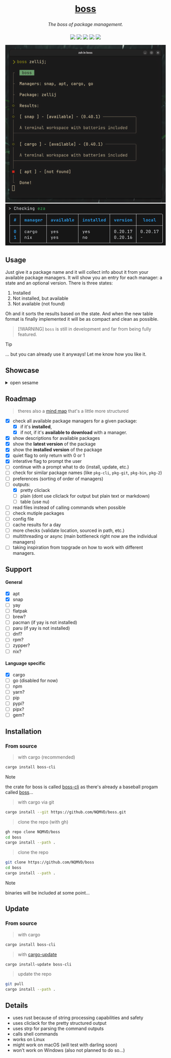 <div align="center">
  <h1>
    <a href="https://github.com/NQMVD/boss">boss<a/>
  </h1>
  <h3></h3>
  <i>The boss of package management.</i>
  <h3></h3>
</div>

<div align="center">

![](https://img.shields.io/github/last-commit/NQMVD/boss?&style=for-the-badge&color=b1ffb4&logoColor=D9E0EE&labelColor=292324)
![](https://img.shields.io/badge/Rust-fe7a15?style=for-the-badge&logo=rust&logoColor=white&logoSize=auto&labelColor=292324)
[![](https://img.shields.io/crates/v/boss-cli.svg?style=for-the-badge&logo=rust&logoColor=white&logoSize=auto&labelColor=292324)](https://crates.io/crates/boss-cli)
![](https://img.shields.io/badge/Linux-E95420?style=for-the-badge&logo=linux&logoColor=white&logoSize=auto&labelColor=292324)
[![](https://img.shields.io/badge/just-white?style=for-the-badge&logo=just&color=black)](https://just.systems)
</a>

</div>

<div align="center">
  <img alt="boss shot" src="https://github.com/NQMVD/boss/blob/main/.assets/boss_shot.png?raw=true" />
</div>

<div align="center">
  <img alt="table preview" src="https://github.com/NQMVD/boss/blob/main/.assets/table_preview.png?raw=true" />
</div>

## Usage

Just give it a package name and it will collect info about it from your
available package managers. It will show you an entry for each manager: a state
and an optional version. There is three states:

1. Installed
2. Not installed, but available
3. Not available (not found)

Oh and it sorts the results based on the state. And when the new table format is
finally implemented it will be as compact and clean as possible.

> [!WARNING] `boss` is still in development and far from being fully featured.

> [!TIP]
> ... but you can already use it anyways! Let me know how you like it.

## Showcase

<details>
  <summary>open sesame</summary>

## helix query

![default.tape](https://github.com/NQMVD/boss/blob/main/.assets/tapes/default.gif?raw=true)

## helix query --interactive

![interactive.tape](https://github.com/NQMVD/boss/blob/main/.assets/tapes/interactive.gif?raw=true)

## shows latest version and installed version

![newversion.tape](https://github.com/NQMVD/boss/blob/main/.assets/tapes/newversion.gif?raw=true)

## stays quiet for scripts

![quiet.tape](https://github.com/NQMVD/boss/blob/main/.assets/tapes/quiet.gif?raw=true)

</details>

## Roadmap

> theres also a [mind map](https://github.com/NQMVD/boss/blob/main/.assets/boss_map.jpg?raw=true) that's a little more
> structured

- [x] check all available package managers for a given package:
  - [x] if it's **installed**,
  - [x] if not, if it's **available to download** with a manager.
- [x] show descriptions for available packages
- [x] show the **latest version** of the package
- [x] show the **installed version** of the package
- [x] quiet flag to only return with 0 or 1
- [x] interative flag to prompt the user
- [ ] continue with a prompt what to do (install, update, etc.)
- [ ] check for similar package names (like `pkg-cli`, `pkg-git`, `pkg-bin`,
      `pkg-2`)
- [ ] preferences (sorting of order of managers)
- [ ] outputs:
  - [x] pretty cliclack
  - [ ] plain (dont use cliclack for output but plain text or markdown)
  - [ ] table (use nu)
- [ ] read files instead of calling commands when possible
- [ ] check mutiple packages
- [ ] config file
- [ ] cache results for a day
- [ ] more checks (validate location, sourced in path, etc.)
- [ ] multithreading or async (main bottleneck right now are the individual
      managers)
- [ ] taking inspiration from topgrade on how to work with different managers.

## Support

#### General

- [x] apt
- [x] snap
- [ ] yay
- [ ] flatpak
- [ ] brew?
- [ ] pacman (if yay is not installed)
- [ ] paru (if yay is not installed)
- [ ] dnf?
- [ ] rpm?
- [ ] zypper?
- [ ] nix?

#### Language specific

- [x] cargo
- [ ] go (disabled for now)
- [ ] npm
- [ ] yarn?
- [ ] pip
- [ ] pypi?
- [ ] pipx?
- [ ] gem?

## Installation

### From source

> with cargo (recommended)

```bash
cargo install boss-cli
```

> [!NOTE]
> the crate for boss is called [boss-cli](https://crates.io/crates/boss-cli) as
> there's already a baseball progam called
> [boss](https://crates.io/crates/boss)...

> with cargo via git

```bash
cargo install --git https://github.com/NQMVD/boss.git
```

> clone the repo (with gh)

```bash
gh repo clone NQMVD/boss
cd boss
cargo install --path .
```

> clone the repo

```bash
git clone https://github.com/NQMVD/boss
cd boss
cargo install --path .
```

> [!NOTE]
> binaries will be included at some point...

## Update

### From source

> with cargo

```bash
cargo install boss-cli
```

> with [cargo-update](https://crates.io/crates/cargo-update)

```bash
cargo install-update boss-cli
```

> update the repo

```bash
git pull
cargo install --path .
```

## Details

- uses rust because of string processing capabilities and safety
- uses cliclack for the pretty structured output
- uses strp for parsing the command outputs
- calls shell commands
- works on Linux
- might work on macOS (will test with darling soon)
- won't work on Windows (also not planned to do so...)

